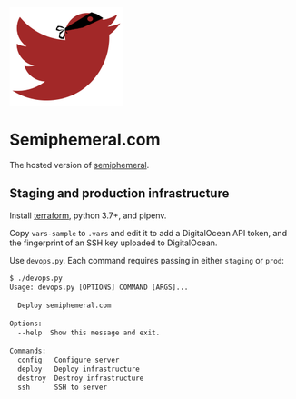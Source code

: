 ![Logo](/img/logo-small.png)

# Semiphemeral.com

The hosted version of [semiphemeral](https://github.com/micahflee/semiphemeral).

## Staging and production infrastructure

Install [terraform](https://www.terraform.io/downloads.html), python 3.7+, and pipenv.

Copy `vars-sample` to `.vars` and edit it to add a DigitalOcean API token, and the fingerprint of an SSH key uploaded to DigitalOcean.

Use `devops.py`. Each command requires passing in either `staging` or `prod`:

```
$ ./devops.py
Usage: devops.py [OPTIONS] COMMAND [ARGS]...

  Deploy semiphemeral.com

Options:
  --help  Show this message and exit.

Commands:
  config   Configure server
  deploy   Deploy infrastructure
  destroy  Destroy infrastructure
  ssh      SSH to server
```